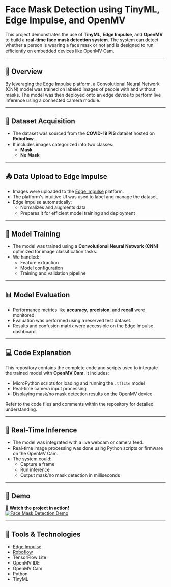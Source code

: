 # Face Mask Detection using TinyML, Edge Impulse, and OpenMV

This project demonstrates the use of **TinyML**, **Edge Impulse**, and **OpenMV** to build a **real-time face mask detection system**. The system can detect whether a person is wearing a face mask or not and is designed to run efficiently on embedded devices like OpenMV Cam.

---

## 🚀 Overview

By leveraging the Edge Impulse platform, a Convolutional Neural Network (CNN) model was trained on labeled images of people with and without masks. The model was then deployed onto an edge device to perform live inference using a connected camera module.

---

## 📁 Dataset Acquisition

- The dataset was sourced from the **COVID-19 PIS** dataset hosted on **Roboflow**.
- It includes images categorized into two classes:
  - **Mask**
  - **No Mask**

---

## 📤 Data Upload to Edge Impulse

- Images were uploaded to the [Edge Impulse](https://www.edgeimpulse.com/) platform.
- The platform's intuitive UI was used to label and manage the dataset.
- Edge Impulse automatically:
  - Normalizes and augments data
  - Prepares it for efficient model training and deployment

---

## 🧠 Model Training

- The model was trained using a **Convolutional Neural Network (CNN)** optimized for image classification tasks.
- We handled:
  - Feature extraction
  - Model configuration
  - Training and validation pipeline

---

## 📊 Model Evaluation

- Performance metrics like **accuracy**, **precision**, and **recall** were monitored.
- Evaluation was performed using a reserved test dataset.
- Results and confusion matrix were accessible on the Edge Impulse dashboard.

---

## 💻 Code Explanation

This repository contains the complete code and scripts used to integrate the trained model with **OpenMV Cam**. It includes:
- MicroPython scripts for loading and running the `.tflite` model
- Real-time camera input processing
- Displaying mask/no mask detection results on the OpenMV device

Refer to the code files and comments within the repository for detailed understanding.

---

## 📸 Real-Time Inference

- The model was integrated with a live webcam or camera feed.
- Real-time image processing was done using Python scripts or firmware on the OpenMV Cam.
- The system could:
  - Capture a frame
  - Run inference
  - Output mask/no mask detection in milliseconds

---


## 📸 Demo

🎥 **Watch the project in action!**  
[![Face Mask Detection Demo](https://img.youtube.com/vi/YOUR_VIDEO_ID/0.jpg)](https://www.loom.com/share/bd40cdbb3b38406e85c57beb72f269fe?sid=7a2bfc8d-a0ca-472e-9be3-cd6883bad0e8)


---

## 🧰 Tools & Technologies

- [Edge Impulse](https://www.edgeimpulse.com/)
- [Roboflow](https://roboflow.com/)
- TensorFlow Lite
- OpenMV IDE
- OpenMV Cam
- Python
- TinyML
